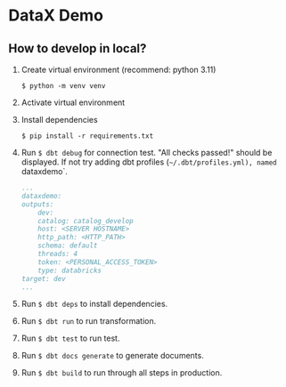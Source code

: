 # DataX Demo

## How to develop in local?
1. Create virtual environment (recommend: python 3.11)

    ```$ python -m venv venv```

2. Activate virtual environment

3. Install dependencies

    ```$ pip install -r requirements.txt```

4. Run `$ dbt debug` for connection test. "All checks passed!" should be displayed. If not try adding dbt profiles (`~/.dbt/profiles.yml), named `dataxdemo`.

    ```yml
    ...
    dataxdemo:
    outputs:
        dev:
        catalog: catalog_develop
        host: <SERVER HOSTNAME>
        http_path: <HTTP_PATH>
        schema: default
        threads: 4
        token: <PERSONAL_ACCESS_TOKEN>
        type: databricks
    target: dev
    ...
    ```

5. Run `$ dbt deps` to install dependencies.
6. Run `$ dbt run` to run transformation.
7. Run `$ dbt test` to run test.
8. Run `$ dbt docs generate` to generate documents.
9. Run `$ dbt build` to run through all steps in production.
